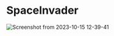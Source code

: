 # SpaceInvader
![Screenshot from 2023-10-15 12-39-41](https://github.com/Anudeep02/SpaceInvader/assets/74246826/bd3bb34a-dd18-4bff-bdc2-f99267e4a143)
